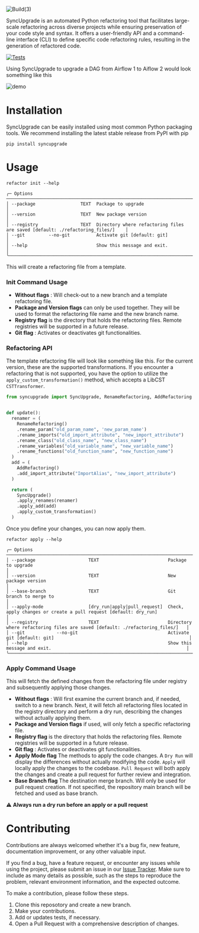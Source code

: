 
![Build(3)](https://github.com/datamindedbe/sync-upgrade/assets/63344830/1c63825e-e988-4d2e-ab8c-5f99975e7d01)


SyncUpgrade is an automated Python refactoring tool that facilitates large-scale refactoring across diverse projects while
ensuring preservation of your code style and syntax. It offers a user-friendly API and a command-line interface (CLI) to
define specific code refactoring rules, resulting in the generation of refactored code.

[![Tests](https://github.com/datamindedbe/sync-upgrade/actions/workflows/Tests.yml/badge.svg?branch=main&event=push)](https://github.com/datamindedbe/sync-upgrade/actions/workflows/Tests.yml)

Using SyncUpgrade to upgrade a DAG from Airflow 1 to Aiflow 2 would look something like this

![demo](https://github.com/datamindedbe/sync-upgrade/assets/63344830/9a38030f-049a-4539-a272-19b0f445b15b)



# Installation

SyncUpgrade can be easily installed using most common Python packaging tools.
We recommend installing the latest stable release from PyPI with pip

```shell
pip install syncupgrade
```

# Usage

```console
refactor init --help
                           
╭─ Options ──────────────────────────────────────────────────────────────────────────────────────────────────────╮
│ --package                 TEXT  Package to upgrade                                                             │ 
│ --version                 TEXT  New package version                                                            │ 
│ --registry                TEXT  Directory where refactoring files are saved [default: ./refactoring_files/]    │ 
│ --git         --no-git          Activate git [default: git]                                                    │ 
│ --help                          Show this message and exit.                                                    │ 
╰────────────────────────────────────────────────────────────────────────────────────────────────────────────────╯
```

This will create a refactoring file from a template.

<h3>Init Command Usage</h3>

* **Without flags** : Will check-out to a new branch and a template refactoring file.
* **Package and Version flags** can only be used together. They will be used to format the refactoring file name
  and the new branch name.
* **Registry flag** is the directory that holds the refactoring files. Remote registries will be supported in a future
  release.
* **Git flag** : Activates or deactivates git functionalities.

<h3>Refactoring API</h3>

The template refactoring file will look like something like this.
For the current version, these are the supported transformations.
If you encounter a refactoring that is not supported, you have the option to utilize the `apply_custom_transformation()`
method, which accepts a LibCST `CSTTransformer`.

```python
from syncupgrade import SyncUpgrade, RenameRefactoring, AddRefactoring


def update():
  renamer = (
    RenameRefactoring()
    .rename_param("old_param_name", 'new_param_name')
    .rename_imports("old_import_attribute", "new_import_attribute")
    .rename_class("old_class_name", "new_class_name")
    .rename_variables("old_variable_name", "new_variable_name")
    .rename_functions("old_function_name", "new_function_name")
  )
  add = (
    AddRefactoring()
    .add_import_attribute("ImportAlias", "new_import_attribute")
  )

  return (
    SyncUpgrade()
    .apply_renames(renamer)
    .apply_add(add)
    .apply_custom_transformation()
  )
```

Once you define your changes, you can now apply them.

```console
refactor apply --help

╭─ Options ────────────────────────────────────────────────────────────────────────────────────────────────────────────────────────────────╮
│ --package                    TEXT                          Package to upgrade                                                            │
│ --version                    TEXT                          New package version                                                           │
│ --base-branch                TEXT                          Git branch to merge to                                                        │
│ --apply-mode                 [dry_run|apply|pull_request]  Check, apply changes or create a pull request [default: dry_run]              │
│ --registry                   TEXT                          Directory where refactoring files are saved [default: ./refactoring_files/]   │
│ --git            --no-git                                  Activate git [default: git]                                                   │
│ --help                                                     Show this message and exit.                                                   │
╰──────────────────────────────────────────────────────────────────────────────────────────────────────────────────────────────────────────╯
```

<h3>Apply Command Usage</h3>

This will fetch the defined changes from the refactoring file under registry and subsequently applying those changes.

* **Without flags** : Will first examine the current branch and, if needed, switch to a new branch. Next, it will fetch
  all refactoring files located in the registry directory and perform a dry run, describing the changes without actually
  applying them.
* **Package and Version flags** if used, will only fetch a specific refactoring file.
* **Registry flag** is the directory that holds the refactoring files. Remote registries will be supported in a future
  release.
* **Git flag** : Activates or deactivates git functionalities.
* **Apply Mode flag** The methods to apply the code changes. A `Dry Run` will display the differences without actually
  modifying the code. `Apply` will locally apply the changes to the codebase. `Pull Request` will both apply the changes
  and create a pull request for further review and integration.
* **Base Branch flag** The destination merge branch. Will only be used for pull request creation. If not specified, the
  repository main branch will be fetched and used as base branch.

:warning: **Always run a dry run before an apply or a pull request**

# Contributing
Contributions are always welcomed whether it's a bug fix, new feature, documentation improvement, or any other valuable input.

If you find a bug, have a feature request, or encounter any issues while using the project, please submit an issue in our [Issue Tracker](https://github.com/datamindedbe/sync-upgrade/issues/new).
Make sure to include as many details as possible, such as the steps to reproduce the problem, relevant environment information, and the expected outcome.

To make a contribution, please follow these steps.
1. Clone this reposotory and create a new branch.
2. Make your contributions.
3. Add or updates tests, if necessary.
4. Open a Pull Request with a comprehensive description of changes.

